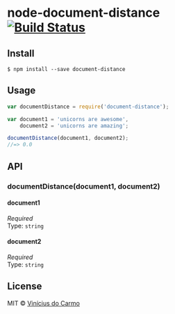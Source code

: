 # node-document-distance [![Build Status](https://travis-ci.org/vinimdocarmo/node-document-distance.svg?branch=master)](https://travis-ci.org/vinimdocarmo/node-document-distance)


## Install

```
$ npm install --save document-distance
```


## Usage

```js
var documentDistance = require('document-distance');

var document1 = 'unicorns are awesome',
	document2 = 'unicorns are amazing';

documentDistance(document1, document2);
//=> 0.0
```


## API

### documentDistance(document1, document2)

#### document1

*Required*  
Type: `string`

#### document2

*Required*  
Type: `string`

## License

MIT © [Vinícius do Carmo](http://vinimdocarmo.js.org)
